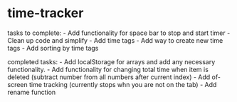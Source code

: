 # time-tracker


tasks to complete:
    - Add functionality for space bar to stop and start timer
    - Clean up code and simplify
    - Add time tags
    - Add way to create new time tags
    - Add sorting by time tags

completed tasks: 
    - Add localStorage for arrays and add any necessary functionality. 
    - Add functionality for changing total time when item is deleted (subtract number from all numbers after current index)
    - Add of-screen time tracking (currently stops whn you are not on the tab)
    - Add rename function
